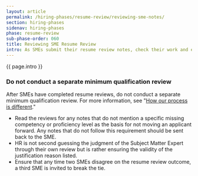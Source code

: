 ```yaml
---
layout: article
permalink: /hiring-phases/resume-review/reviewing-sme-notes/
section: hiring-phases
sidenav: hiring-phases
phase: resume-review
sub-phase-order: 060
title: Reviewing SME Resume Review
intro: As SMEs submit their resume review notes, check their work and email them with any necessary feedback.
---
```


<p class="usa-intro">
  {{ page.intro }}
</p>

<div class="usa-alert usa-alert--info" >
  <div class="usa-alert__body">
    <h3 class="usa-alert__heading">Do not conduct a separate minimum qualification review</h3>
    <p class="usa-alert__text">
      After SMEs have completed resume reviews, do not conduct a separate minimum qualification review. For more information, see "<a href="{{ site.baseurl }}/about/differences/">How our process is different</a>."
    </p>
  </div>
</div>

-	Read the reviews for any notes that do not mention a specific missing competency or proficiency level as the basis for not moving an applicant forward.  Any notes that do not follow this requirement should be sent back to the SME.
-	HR is not second guessing the judgment of the Subject Matter Expert through their own review but is rather ensuring the validity of the justification reason listed.
-	Ensure that any time two SMEs disagree on the resume review outcome, a third SME is invited to break the tie.
